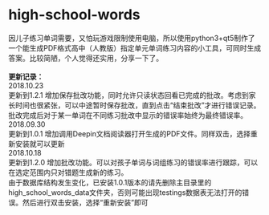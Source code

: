 # high-school-words
因儿子练习单词需要，又怕玩游戏限制使用电脑，所以使用python3+qt5制作了一个能生成PDF格式高中（人教版）指定单元单词练习内容的小工具，可同时生成答案。比较简陋，个人觉得还实用，分享一下了。</br></br>
<b>更新记录：</b></br>
2018.10.23</br>
更新到1.2.1 增加保存批改功能，同时允许只读状态回看已完成的批改。考虑到家长时间也很紧张，可以中途暂时保存批改，直到点击“结束批改”才进行错误记录。批改完成后对于某一单词在不同练习批改中显示的错误率始终为最终错误率。</br>
2018.09.30 </br>
更新到1.0.1 增加调用Deepin文档阅读器打开生成的PDF文件。同样双击，选择重新安装就可以更新</br>
2018.10.18</br>
更新到1.2.0 增加批改功能。可以对孩子单词与词组练习的错误率进行跟踪，可以在选定范围内只对错题生成新的练习。</br>
由于数据库结构发生变化，已安装1.0.1版本的请先删除主目录里的high_school_words_data文件夹，否则可能出现testings数据表无法打开的错误。然后进行双击安装，选择“重新安装”即可</br>
  
  
  
  
